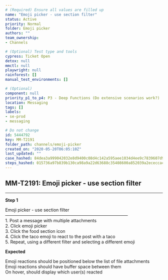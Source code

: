 ```yaml
---
# (Required) Ensure all values are filled up
name: "Emoji picker - use section filter"
status: Active
priority: Normal
folder: Emoji picker
authors: ""
team_ownership: 
- Channels

# (Optional) Test type and tools
cypress: Ticket Open
detox: null
mmctl: null
playwright: null
rainforest: []
manual_test_environments: []

# (Optional)
component: null
priority_p1_to_p4: P3 - Deep Functions (Do extensive scenarios work?)
location: Messaging
tags: []
labels: 
- se-prod
- messaging

# Do not change
id: 5444792
key: MM-T2191
folder_path: channels/emoji-picker
created_on: "2020-05-20T06:05:10Z"
last_updated: ""
case_hashed: 84dea3a999042032e8d9400c08d4c142a595aee1034d4ee9c7839607d9ac83612e0e98f7f4165f8726e4a58dcffe80d5
steps_hashed: 015736a97b839b130ca98a9a22d63688c35408600a852039a2ececcacf7236f7b1bae01bd5fd36dd220d7bca49103e01
---
```


## MM-T2191: Emoji picker - use section filter

---

**Step 1**

Emoji picker - use section filter\
————————————————————————————\
1\. Post a message with multiple attachments\
2\. Click emoji picker\
3\. Click the food section icon\
4\. Click the taco emoji to react to the post with a taco\
5\. Repeat, using a different filter and selecting a different emoji

**Expected**

Emoji reactions should be positioned below the list of file attachments\
Emoji reactions should have buffer space between them\
On hover, should display which user(s) reacted
